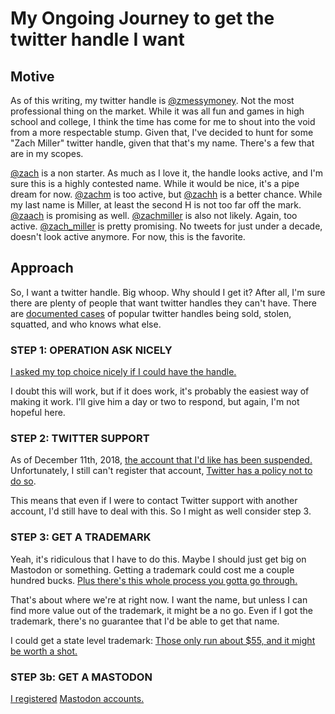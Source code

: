 # My Ongoing Journey to get the twitter handle I want

## Motive
As of this writing, my twitter handle is [@zmessymoney](https://twitter.com/zmessymoney).  Not the most professional thing on the market.  While it was all fun and games in high school and college, I think the time has come for me to shout into the void from a more respectable stump.  Given that, I've decided to hunt for some "Zach Miller" twitter handle, given that that's my name.  There's a few that are in my scopes.

[@zach](https://twitter.com/zach) is a non starter.  As much as I love it, the handle looks active, and I'm sure this is a highly contested name.  While it would be nice, it's a pipe dream for now.
[@zachm](https://twitter.com/zachm) is too active, but [@zachh](https://twitter.com/zachh) is a better chance.  While my last name is Miller, at least the second H is not too far off the mark.  [@zaach](https://twitter.com/zaach) is promising as well.
[@zachmiller](https://twitter.com/zachmiller) is also not likely.  Again, too active.
[@zach_miller](https://twitter.com/zach_miller) is pretty promising.  No tweets for just under a decade, doesn't look active anymore.  For now, this is the favorite.

## Approach
So, I want a twitter handle.  Big whoop.  Why should I get it?  After all, I'm sure there are plenty of people that want twitter handles they can't have.  There are [documented cases](https://www.ibtimes.com/elaborate-hack-steals-rare-twitter-handle-n-1552045) of popular twitter handles being sold, stolen, squatted, and who knows what else.

### STEP 1: OPERATION ASK NICELY

[I asked my top choice nicely if I could have the handle.](https://twitter.com/zmessymoney/status/1024702543996190722)

I doubt this will work, but if it does work, it's probably the easiest way of making it work.  I'll give him a day or two to respond, but again, I'm not hopeful here.

### STEP 2: TWITTER SUPPORT

As of December 11th, 2018, [the account that I'd like has been suspended.](https://twitter.com/zach_miller)
Unfortunately, I still can't register that account, [Twitter has a policy not to do so](https://help.twitter.com/en/rules-and-policies/inactive-twitter-accounts).

This means that even if I were to contact Twitter support with another account, I'd still have to deal with this.  So I might as well consider step 3.

### STEP 3: GET A TRADEMARK

Yeah, it's ridiculous that I have to do this.
Maybe I should just get big on Mastodon or something.
Getting a trademark could cost me a couple hundred bucks.
[Plus there's this whole process you gotta go through.](https://www.legalzoom.com/articles/how-to-trademark-a-name)

That's about where we're at right now.
I want the name, but unless I can find more value out of the trademark, it might be a no go.
Even if I got the trademark, there's no guarantee that I'd be able to get that name.

I could get a state level trademark: [Those only run about $55, and it might be worth a shot.](https://www.sos.wa.gov/_assets/corps/trademark-registration-fillable-form.pdf)

### STEP 3b: GET A MASTODON

[I registered](https://mastodon.xyz/web/accounts/235232) [Mastodon accounts.](https://mastodon.technology/web/accounts/160900)